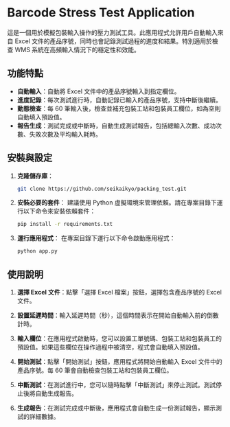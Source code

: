 # Barcode Stress Test Application

這是一個用於模擬包裝輸入操作的壓力測試工具。此應用程式允許用戶自動輸入來自 Excel 文件的產品序號，同時也會記錄測試過程的進度和結果。特別適用於檢查 WMS 系統在高頻輸入情況下的穩定性和效能。

## 功能特點

- **自動輸入**：自動將 Excel 文件中的產品序號輸入到指定欄位。
- **進度記錄**：每次測試進行時，自動記錄已輸入的產品序號，支持中斷後繼續。
- **動態檢查**：每 60 筆輸入後，檢查並補充包裝工站和包裝員工欄位，如為空則自動填入預設值。
- **報告生成**：測試完成或中斷時，自動生成測試報告，包括總輸入次數、成功次數、失敗次數及平均輸入耗時。

## 安裝與設定

1. **克隆儲存庫**：

   ```bash
   git clone https://github.com/seikaikyo/packing_test.git
   ```

2. **安裝必要的套件**：
   建議使用 Python 虛擬環境來管理依賴。請在專案目錄下運行以下命令來安裝依賴套件：

   ```bash
   pip install -r requirements.txt
   ```

3. **運行應用程式**：
   在專案目錄下運行以下命令啟動應用程式：
   ```bash
   python app.py
   ```

## 使用說明

1. **選擇 Excel 文件**：點擊「選擇 Excel 檔案」按鈕，選擇包含產品序號的 Excel 文件。

2. **設置延遲時間**：輸入延遲時間（秒），這個時間表示在開始自動輸入前的倒數計時。

3. **輸入欄位**：在應用程式啟動時，您可以設置工單號碼、包裝工站和包裝員工的預設值。如果這些欄位在操作過程中被清空，程式會自動填入預設值。

4. **開始測試**：點擊「開始測試」按鈕，應用程式將開始自動輸入 Excel 文件中的產品序號。每 60 筆會自動檢查包裝工站和包裝員工欄位。

5. **中斷測試**：在測試進行中，您可以隨時點擊「中斷測試」來停止測試。測試停止後將自動生成報告。

6. **生成報告**：在測試完成或中斷後，應用程式會自動生成一份測試報告，顯示測試的詳細數據。
